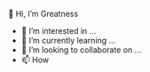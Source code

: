   👋 Hi, I’m Greatness
- 👀 I’m interested in ...
- 🌱 I’m currently learning ...
- 💞️ I’m looking to collaborate on ...
- 📫 How
